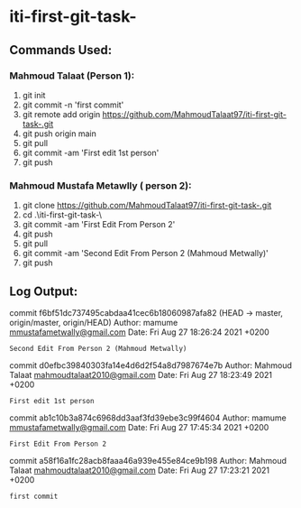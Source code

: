 # iti-first-git-task-

## Commands Used:

### Mahmoud Talaat (Person 1):
  1. git init
  2. git commit -n 'first commit'
  3. git remote add origin https://github.com/MahmoudTalaat97/iti-first-git-task-.git
  4. git push  origin main
  6. git pull
  7. git commit -am 'First edit 1st person'
  8. git push

### Mahmoud Mustafa Metawlly ( person 2):
  1. git clone https://github.com/MahmoudTalaat97/iti-first-git-task-.git
  2. cd .\iti-first-git-task-\
  3. git commit -am 'First Edit From Person 2'
  4. git push
  5. git pull
  6. git commit -am 'Second Edit From Person 2 (Mahmoud Metwally)'
  7. git push


## Log Output:
commit f6bf51dc737495cabdaa41cec6b18060987afa82 (HEAD -> master, origin/master, origin/HEAD)
Author: mamume <mmustafametwally@gmail.com>
Date:   Fri Aug 27 18:26:24 2021 +0200

    Second Edit From Person 2 (Mahmoud Metwally)

commit d0efbc39840303fa14e4d6d2f54a8d7987674e7b
Author: Mahmoud Talaat <mahmoudtalaat2010@gmail.com>
Date:   Fri Aug 27 18:23:49 2021 +0200

    First edit 1st person

commit ab1c10b3a874c6968dd3aaf3fd39ebe3c99f4604
Author: mamume <mmustafametwally@gmail.com>
Date:   Fri Aug 27 17:45:34 2021 +0200

    First Edit From Person 2

commit a58f16a1fc28acb8faaa46a939e455e84ce9b198
Author: Mahmoud Talaat <mahmoudtalaat2010@gmail.com>
Date:   Fri Aug 27 17:23:21 2021 +0200

    first commit

